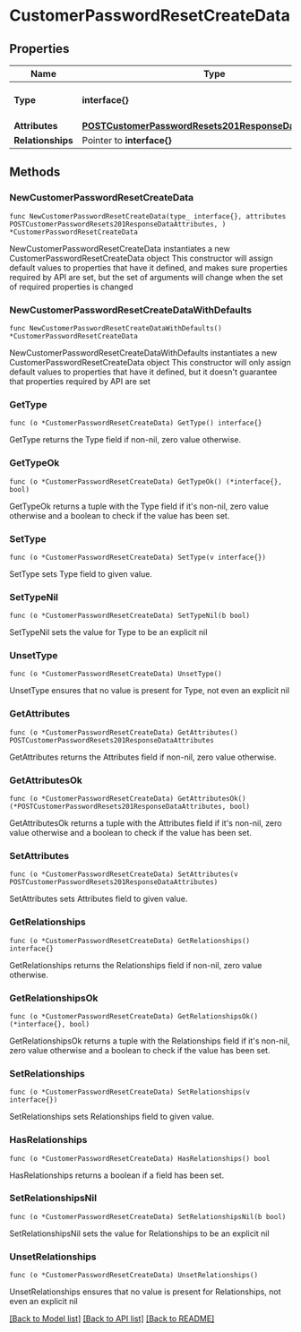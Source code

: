 # CustomerPasswordResetCreateData

## Properties

Name | Type | Description | Notes
------------ | ------------- | ------------- | -------------
**Type** | **interface{}** | The resource&#39;s type | 
**Attributes** | [**POSTCustomerPasswordResets201ResponseDataAttributes**](POSTCustomerPasswordResets201ResponseDataAttributes.md) |  | 
**Relationships** | Pointer to **interface{}** |  | [optional] 

## Methods

### NewCustomerPasswordResetCreateData

`func NewCustomerPasswordResetCreateData(type_ interface{}, attributes POSTCustomerPasswordResets201ResponseDataAttributes, ) *CustomerPasswordResetCreateData`

NewCustomerPasswordResetCreateData instantiates a new CustomerPasswordResetCreateData object
This constructor will assign default values to properties that have it defined,
and makes sure properties required by API are set, but the set of arguments
will change when the set of required properties is changed

### NewCustomerPasswordResetCreateDataWithDefaults

`func NewCustomerPasswordResetCreateDataWithDefaults() *CustomerPasswordResetCreateData`

NewCustomerPasswordResetCreateDataWithDefaults instantiates a new CustomerPasswordResetCreateData object
This constructor will only assign default values to properties that have it defined,
but it doesn't guarantee that properties required by API are set

### GetType

`func (o *CustomerPasswordResetCreateData) GetType() interface{}`

GetType returns the Type field if non-nil, zero value otherwise.

### GetTypeOk

`func (o *CustomerPasswordResetCreateData) GetTypeOk() (*interface{}, bool)`

GetTypeOk returns a tuple with the Type field if it's non-nil, zero value otherwise
and a boolean to check if the value has been set.

### SetType

`func (o *CustomerPasswordResetCreateData) SetType(v interface{})`

SetType sets Type field to given value.


### SetTypeNil

`func (o *CustomerPasswordResetCreateData) SetTypeNil(b bool)`

 SetTypeNil sets the value for Type to be an explicit nil

### UnsetType
`func (o *CustomerPasswordResetCreateData) UnsetType()`

UnsetType ensures that no value is present for Type, not even an explicit nil
### GetAttributes

`func (o *CustomerPasswordResetCreateData) GetAttributes() POSTCustomerPasswordResets201ResponseDataAttributes`

GetAttributes returns the Attributes field if non-nil, zero value otherwise.

### GetAttributesOk

`func (o *CustomerPasswordResetCreateData) GetAttributesOk() (*POSTCustomerPasswordResets201ResponseDataAttributes, bool)`

GetAttributesOk returns a tuple with the Attributes field if it's non-nil, zero value otherwise
and a boolean to check if the value has been set.

### SetAttributes

`func (o *CustomerPasswordResetCreateData) SetAttributes(v POSTCustomerPasswordResets201ResponseDataAttributes)`

SetAttributes sets Attributes field to given value.


### GetRelationships

`func (o *CustomerPasswordResetCreateData) GetRelationships() interface{}`

GetRelationships returns the Relationships field if non-nil, zero value otherwise.

### GetRelationshipsOk

`func (o *CustomerPasswordResetCreateData) GetRelationshipsOk() (*interface{}, bool)`

GetRelationshipsOk returns a tuple with the Relationships field if it's non-nil, zero value otherwise
and a boolean to check if the value has been set.

### SetRelationships

`func (o *CustomerPasswordResetCreateData) SetRelationships(v interface{})`

SetRelationships sets Relationships field to given value.

### HasRelationships

`func (o *CustomerPasswordResetCreateData) HasRelationships() bool`

HasRelationships returns a boolean if a field has been set.

### SetRelationshipsNil

`func (o *CustomerPasswordResetCreateData) SetRelationshipsNil(b bool)`

 SetRelationshipsNil sets the value for Relationships to be an explicit nil

### UnsetRelationships
`func (o *CustomerPasswordResetCreateData) UnsetRelationships()`

UnsetRelationships ensures that no value is present for Relationships, not even an explicit nil

[[Back to Model list]](../README.md#documentation-for-models) [[Back to API list]](../README.md#documentation-for-api-endpoints) [[Back to README]](../README.md)



